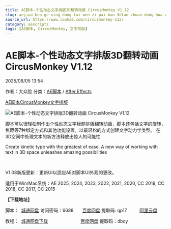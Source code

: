 ```yaml
---
title: AE脚本-个性动态文字排版3D翻转动画 CircusMonkey V1.12
slug: aejiao-ben-ge-xing-dong-tai-wen-zi-pai-ban-3dfan-zhuan-dong-hua-circusmonkey-v1-12
source_url: https://www.lookae.com/circusmonkey-112/
category: aescripts
tags: [AE脚本, CircusMonkey, 文字排版]
---
```

# AE脚本-个性动态文字排版3D翻转动画 CircusMonkey V1.12

2025/08/05 13:54

作者：大众脸
分类：[AE脚本](https://www.lookae.com/after-effects/aescripts/) / [After Effects](https://www.lookae.com/after-effects/)

[AE脚本](https://www.lookae.com/tag/ae%e8%84%9a%e6%9c%ac/)[CircusMonkey](https://www.lookae.com/tag/circusmonkey/)[文字排版](https://www.lookae.com/tag/%e6%96%87%e5%ad%97%e6%8e%92%e7%89%88/)

![AE脚本-个性动态文字排版3D翻转动画 CircusMonkey V1.12](https://www.lookae.com/wp-content/uploads/2019/04/CircusMonkey-103.jpg "AE脚本-个性动态文字排版3D翻转动画 CircusMonkey V1.12-LookAE.com")

脚本可以很轻松制作出个性动态文字标题排版翻转动画，脚本还包括文字的旋转，焦距等7种绑定方式和其他功能设置。以最轻松的方式创建文字动力学类型。 在3D空间中处理文本的新方法释放出惊人的可能性

Create kinetic type with the greatest of ease. A new way of working with text in 3D space unleashes amazing possibilities

[﻿﻿﻿](http://cloud.video.taobao.com/play/u/null/p/1/e/6/t/1/529188154287.mp4)

V1.08新版更新：更新UI以适应AE对脚本UI外观的更改。

适用于Win/Mac系统：AE 2025, 2024, 2023, 2022, 2021, 2020, CC 2019, CC 2018, CC 2017, CC 2015

**【下载地址】**

脚本：  [城通网盘](https://url70.ctfile.com/f/2827370-8408334801-cfa499?p=4431) 访问密码：6688       [百度网盘](https://pan.baidu.com/s/126eknWXReP-s5Vh5OPmocw?pwd=qp17) 提取码: qp17          [阿里云盘](https://www.alipan.com/s/pHGUbCk3gHk)

教程：  [城通网盘下载](https://lookae.400gb.com/file/136012445)                          [百度网盘](https://pan.baidu.com/s/1XMkHChnAgHprshG-2U311Q) 提取码：dboy
